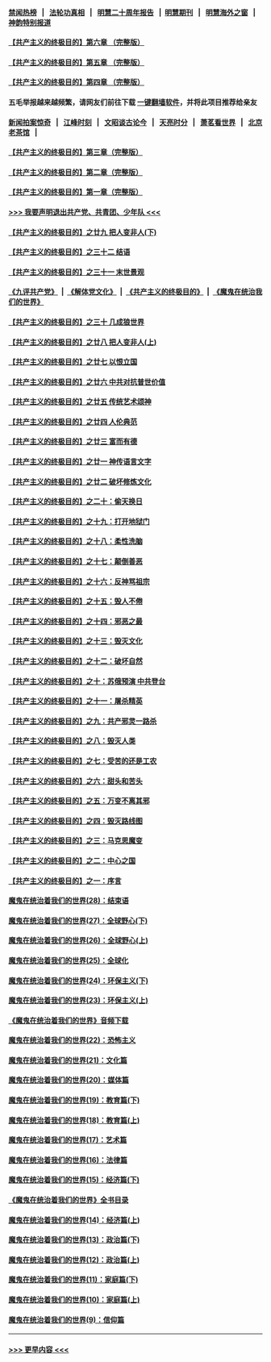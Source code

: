#### [禁闻热榜](热点新闻.md?=0)  &nbsp;&nbsp;|&nbsp;&nbsp; [法轮功真相](https://github.com/gfw-breaker/truth/blob/master/README.md?=0) &nbsp;&nbsp;|&nbsp;&nbsp; [明慧二十周年报告](https://github.com/gfw-breaker/mh-reports/blob/master/README.md?=0) &nbsp;&nbsp;|&nbsp;&nbsp;[明慧期刊](https://github.com/gfw-breaker/mh-qikan) &nbsp;&nbsp;|&nbsp;&nbsp; [明慧海外之窗](https://github.com/gfw-breaker/mh-news/blob/master/README.md?=0) &nbsp;&nbsp;|&nbsp;&nbsp; [神韵特别报道](https://github.com/gfw-breaker/mh-news/blob/master/shenyun.md?=0)
#### [【共产主义的终极目的】第六章 （完整版）](../pages/nsc422/n11428913.md?t=03131102) 
#### [【共产主义的终极目的】第五章 （完整版）](../pages/nsc422/n11428912.md?t=03131102) 
#### [【共产主义的终极目的】第四章 （完整版）](../pages/nsc422/n11428907.md?t=03131102) 
#### 五毛举报越来越频繁，请网友们前往下载 [一键翻墙软件](https://github.com/gfw-breaker/ssr-accounts)，并将此项目推荐给亲友
#### [新闻拍案惊奇](https://github.com/gfw-breaker/banned-news/blob/master/pages/link4.md) &nbsp;&nbsp;|&nbsp;&nbsp; [江峰时刻](https://github.com/gfw-breaker/banned-news/blob/master/pages/link4.md) &nbsp;&nbsp;|&nbsp;&nbsp; [文昭谈古论今](https://github.com/gfw-breaker/banned-news/blob/master/pages/link4.md) &nbsp;&nbsp;|&nbsp;&nbsp; [天亮时分](https://github.com/gfw-breaker/banned-news/blob/master/pages/link4.md) &nbsp;&nbsp;|&nbsp;&nbsp; [萧茗看世界](https://github.com/gfw-breaker/banned-news/blob/master/pages/link4.md) &nbsp;&nbsp;|&nbsp;&nbsp; [北京老茶馆](https://github.com/gfw-breaker/banned-news/blob/master/pages/link4.md) &nbsp;&nbsp;|&nbsp;&nbsp; 
#### [【共产主义的终极目的】第三章（完整版）](../pages/nsc422/n11428848.md?t=03131102) 
#### [【共产主义的终极目的】第二章（完整版）](../pages/nsc422/n11428831.md?t=03131102) 
#### [【共产主义的终极目的】第一章（完整版）](../pages/nsc422/n11417651.md?t=03131102) 
#### [>>> 我要声明退出共产党、共青团、少年队 <<<](https://github.com/begood0513/goodnews/blob/master/quit/letter.md) 
#### [【共产主义的终极目的】之廿九 把人变非人(下)](../pages/nsc422/n11344140.md?t=03131102) 
#### [【共产主义的终极目的】之三十二 结语](../pages/nsc422/n11360535.md?t=03131102) 
#### [【共产主义的终极目的】之三十一 末世景观](../pages/nsc422/n11351129.md?t=03131102) 
#### [《九评共产党》](https://github.com/begood0513/9ping.md/blob/master/README.md) &nbsp;|&nbsp; [《解体党文化》](../../../../jtdwh.md/blob/master/README.md)  &nbsp;|&nbsp; [《共产主义的终极目的》](../../../../gczydzjmd.md/blob/master/README.md) &nbsp;|&nbsp; [《魔鬼在统治我们的世界》](../../../../mgztzwmdsj.md/blob/master/README.md) 
#### [【共产主义的终极目的】之三十 几成狼世界](../pages/nsc422/n11348280.md?t=03131102) 
#### [【共产主义的终极目的】之廿八 把人变非人(上)](../pages/nsc422/n11340492.md?t=03131102) 
#### [【共产主义的终极目的】之廿七 以恨立国](../pages/nsc422/n11336944.md?t=03131102) 
#### [【共产主义的终极目的】之廿六 中共对抗普世价值](../pages/nsc422/n11324785.md?t=03131102) 
#### [【共产主义的终极目的】之廿五 传统艺术颂神](../pages/nsc422/n11296396.md?t=03131102) 
#### [【共产主义的终极目的】之廿四 人伦典范](../pages/nsc422/n11296397.md?t=03131102) 
#### [【共产主义的终极目的】之廿三 富而有德](../pages/nsc422/n11283598.md?t=03131102) 
#### [【共产主义的终极目的】之廿一 神传语言文字](../pages/nsc422/n11263265.md?t=03131102) 
#### [【共产主义的终极目的】之廿二 破坏修炼文化](../pages/nsc422/n11245728.md?t=03131102) 
#### [【共产主义的终极目的】之二十：偷天换日](../pages/nsc422/n11238846.md?t=03131102) 
#### [【共产主义的终极目的】之十九：打开地狱门](../pages/nsc422/n11206376.md?t=03131102) 
#### [【共产主义的终极目的】之十八：柔性洗脑](../pages/nsc422/n11199994.md?t=03131102) 
#### [【共产主义的终极目的】之十七：颠倒善恶](../pages/nsc422/n11179782.md?t=03131102) 
#### [【共产主义的终极目的】之十六：反神骂祖宗](../pages/nsc422/n11166798.md?t=03131102) 
#### [【共产主义的终极目的】之十五：毁人不倦](../pages/nsc422/n11166792.md?t=03131102) 
#### [【共产主义的终极目的】之十四：邪恶之最](../pages/nsc422/n11150249.md?t=03131102) 
#### [【共产主义的终极目的】之十三：毁灭文化](../pages/nsc422/n11135227.md?t=03131102) 
#### [【共产主义的终极目的】之十二：破坏自然](../pages/nsc422/n11135214.md?t=03131102) 
#### [【共产主义的终极目的】之十：苏俄预演 中共登台](../pages/nsc422/n11118424.md?t=03131102) 
#### [【共产主义的终极目的】之十一：屠杀精英](../pages/nsc422/n11118442.md?t=03131102) 
#### [【共产主义的终极目的】之九：共产邪灵一路杀](../pages/nsc422/n11114139.md?t=03131102) 
#### [【共产主义的终极目的】之八：毁灭人类](../pages/nsc422/n11108503.md?t=03131102) 
#### [【共产主义的终极目的】之七：受苦的还是工农](../pages/nsc422/n11101809.md?t=03131102) 
#### [【共产主义的终极目的】之六：甜头和苦头](../pages/nsc422/n11096971.md?t=03131102) 
#### [【共产主义的终极目的】之五：万变不离其邪](../pages/nsc422/n11091285.md?t=03131102) 
#### [【共产主义的终极目的】之四：毁灭路线图](../pages/nsc422/n11086284.md?t=03131102) 
#### [【共产主义的终极目的】之三：马克思魔变](../pages/nsc422/n11061941.md?t=03131102) 
#### [【共产主义的终极目的】之二：中心之国](../pages/nsc422/n11047728.md?t=03131102) 
#### [【共产主义的终极目的】之一：序言](../pages/nsc422/n11086077.md?t=03131102) 
#### [魔鬼在统治着我们的世界(28)：结束语](../pages/nsc422/n10936246.md?t=03131102) 
#### [魔鬼在统治着我们的世界(27)：全球野心(下)](../pages/nsc422/n10928319.md?t=03131102) 
#### [魔鬼在统治着我们的世界(26)：全球野心(上)](../pages/nsc422/n10900318.md?t=03131102) 
#### [魔鬼在统治着我们的世界(25)：全球化](../pages/nsc422/n10788205.md?t=03131102) 
#### [魔鬼在统治着我们的世界(24)：环保主义(下)](../pages/nsc422/n10695307.md?t=03131102) 
#### [魔鬼在统治着我们的世界(23)：环保主义(上)](../pages/nsc422/n10688613.md?t=03131102) 
#### [《魔鬼在统治着我们的世界》音频下载](../pages/nsc422/n10635553.md?t=03131102) 
#### [魔鬼在统治着我们的世界(22)：恐怖主义](../pages/nsc422/n10614727.md?t=03131102) 
#### [魔鬼在统治着我们的世界(21)：文化篇](../pages/nsc422/n10597706.md?t=03131102) 
#### [魔鬼在统治着我们的世界(20)：媒体篇](../pages/nsc422/n10586579.md?t=03131102) 
#### [魔鬼在统治着我们的世界(19)：教育篇(下)](../pages/nsc422/n10564808.md?t=03131102) 
#### [魔鬼在统治着我们的世界(18)：教育篇(上)](../pages/nsc422/n10526970.md?t=03131102) 
#### [魔鬼在统治着我们的世界(17)：艺术篇](../pages/nsc422/n10499093.md?t=03131102) 
#### [魔鬼在统治着我们的世界(16)：法律篇](../pages/nsc422/n10485969.md?t=03131102) 
#### [魔鬼在统治着我们的世界(15)：经济篇(下)](../pages/nsc422/n10469975.md?t=03131102) 
#### [《魔鬼在统治着我们的世界》全书目录](../pages/nsc422/n10464261.md?t=03131102) 
#### [魔鬼在统治着我们的世界(14)：经济篇(上)](../pages/nsc422/n10457370.md?t=03131102) 
#### [魔鬼在统治着我们的世界(13)：政治篇(下)](../pages/nsc422/n10448270.md?t=03131102) 
#### [魔鬼在统治着我们的世界(12)：政治篇(上)](../pages/nsc422/n10444576.md?t=03131102) 
#### [魔鬼在统治着我们的世界(11)：家庭篇(下)](../pages/nsc422/n10440961.md?t=03131102) 
#### [魔鬼在统治着我们的世界(10)：家庭篇(上)](../pages/nsc422/n10435448.md?t=03131102) 
#### [魔鬼在统治着我们的世界(9)：信仰篇](../pages/nsc422/n10432159.md?t=03131102) 

----
#### [ >>> 更早内容 <<< ](../indexes/nsc422-earlier.md)
